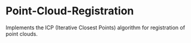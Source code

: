 # Point-Cloud-Registration
Implements the ICP (Iterative Closest Points) algorithm for registration of point clouds.
